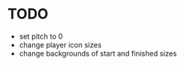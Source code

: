 # TODO

- set pitch to 0
- change player icon sizes
- change backgrounds of start and finished sizes
